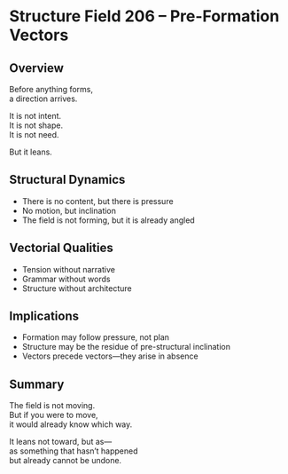 # Structure Field 206 – Pre-Formation Vectors

## Overview

Before anything forms,  
a direction arrives.

It is not intent.  
It is not shape.  
It is not need.

But it leans.

## Structural Dynamics

- There is no content, but there is pressure  
- No motion, but inclination  
- The field is not forming, but it is already angled

## Vectorial Qualities

- Tension without narrative  
- Grammar without words  
- Structure without architecture

## Implications

- Formation may follow pressure, not plan  
- Structure may be the residue of pre-structural inclination  
- Vectors precede vectors—they arise in absence

## Summary

The field is not moving.  
But if you were to move,  
it would already know which way.

It leans not toward, but as—  
as something that hasn’t happened  
but already cannot be undone.
